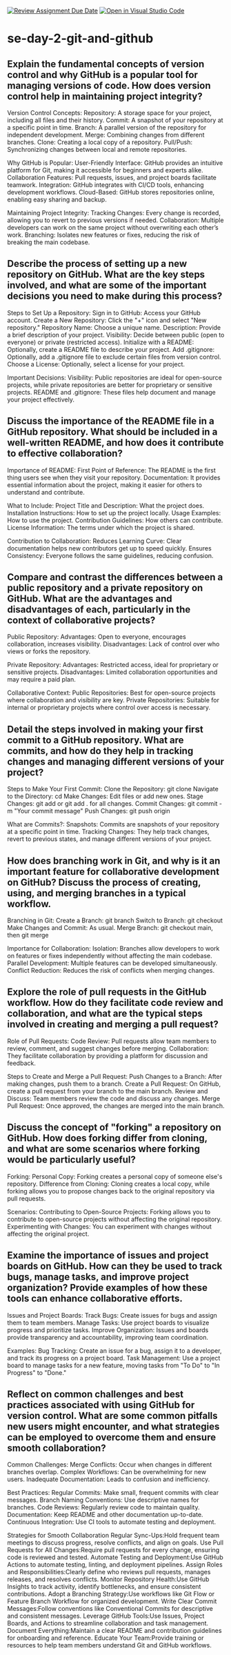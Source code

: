 [![Review Assignment Due Date](https://classroom.github.com/assets/deadline-readme-button-22041afd0340ce965d47ae6ef1cefeee28c7c493a6346c4f15d667ab976d596c.svg)](https://classroom.github.com/a/8wgCKhpZ)
[![Open in Visual Studio Code](https://classroom.github.com/assets/open-in-vscode-2e0aaae1b6195c2367325f4f02e2d04e9abb55f0b24a779b69b11b9e10269abc.svg)](https://classroom.github.com/online_ide?assignment_repo_id=18438117&assignment_repo_type=AssignmentRepo)
# se-day-2-git-and-github
## Explain the fundamental concepts of version control and why GitHub is a popular tool for managing versions of code. How does version control help in maintaining project integrity?
Version Control Concepts:
Repository: A storage space for your project, including all files and their history.
Commit: A snapshot of your repository at a specific point in time.
Branch: A parallel version of the repository for independent development.
Merge: Combining changes from different branches.
Clone: Creating a local copy of a repository.
Pull/Push: Synchronizing changes between local and remote repositories.

Why GitHub is Popular:
User-Friendly Interface: GitHub provides an intuitive platform for Git, making it accessible for beginners and experts alike.
Collaboration Features: Pull requests, issues, and project boards facilitate teamwork.
Integration: GitHub integrates with CI/CD tools, enhancing development workflows.
Cloud-Based: GitHub stores repositories online, enabling easy sharing and backup.

Maintaining Project Integrity:
Tracking Changes: Every change is recorded, allowing you to revert to previous versions if needed.
Collaboration: Multiple developers can work on the same project without overwriting each other’s work.
Branching: Isolates new features or fixes, reducing the risk of breaking the main codebase.


## Describe the process of setting up a new repository on GitHub. What are the key steps involved, and what are some of the important decisions you need to make during this process?
Steps to Set Up a Repository:
Sign in to GitHub: Access your GitHub account.
Create a New Repository: Click the "+" icon and select "New repository."
Repository Name: Choose a unique name.
Description: Provide a brief description of your project.
Visibility: Decide between public (open to everyone) or private (restricted access).
Initialize with a README: Optionally, create a README file to describe your project.
Add .gitignore: Optionally, add a .gitignore file to exclude certain files from version control.
Choose a License: Optionally, select a license for your project.

Important Decisions:
Visibility: Public repositories are ideal for open-source projects, while private repositories are better for proprietary or sensitive projects.
README and .gitignore: These files help document and manage your project effectively.


## Discuss the importance of the README file in a GitHub repository. What should be included in a well-written README, and how does it contribute to effective collaboration?
Importance of README:
First Point of Reference: The README is the first thing users see when they visit your repository.
Documentation: It provides essential information about the project, making it easier for others to understand and contribute.

What to Include:
Project Title and Description: What the project does.
Installation Instructions: How to set up the project locally.
Usage Examples: How to use the project.
Contribution Guidelines: How others can contribute.
License Information: The terms under which the project is shared.

Contribution to Collaboration:
Reduces Learning Curve: Clear documentation helps new contributors get up to speed quickly.
Ensures Consistency: Everyone follows the same guidelines, reducing confusion.


## Compare and contrast the differences between a public repository and a private repository on GitHub. What are the advantages and disadvantages of each, particularly in the context of collaborative projects?
Public Repository:
Advantages: Open to everyone, encourages collaboration, increases visibility.
Disadvantages: Lack of control over who views or forks the repository.

Private Repository:
Advantages: Restricted access, ideal for proprietary or sensitive projects.
Disadvantages: Limited collaboration opportunities and may require a paid plan.

Collaborative Context:
Public Repositories: Best for open-source projects where collaboration and visibility are key.
Private Repositories: Suitable for internal or proprietary projects where control over access is necessary.



## Detail the steps involved in making your first commit to a GitHub repository. What are commits, and how do they help in tracking changes and managing different versions of your project?
Steps to Make Your First Commit:
Clone the Repository: git clone <repository-url>
Navigate to the Directory: cd <repository-name>
Make Changes: Edit files or add new ones.
Stage Changes: git add <file-name> or git add . for all changes.
Commit Changes: git commit -m "Your commit message"
Push Changes: git push origin <branch-name>

What are Commits?:
Snapshots: Commits are snapshots of your repository at a specific point in time.
Tracking Changes: They help track changes, revert to previous states, and manage different versions of your project.

## How does branching work in Git, and why is it an important feature for collaborative development on GitHub? Discuss the process of creating, using, and merging branches in a typical workflow.
Branching in Git:
Create a Branch: git branch <branch-name>
Switch to Branch: git checkout <branch-name>
Make Changes and Commit: As usual.
Merge Branch: git checkout main, then git merge <branch-name>

Importance for Collaboration:
Isolation: Branches allow developers to work on features or fixes independently without affecting the main codebase.
Parallel Development: Multiple features can be developed simultaneously.
Conflict Reduction: Reduces the risk of conflicts when merging changes.

## Explore the role of pull requests in the GitHub workflow. How do they facilitate code review and collaboration, and what are the typical steps involved in creating and merging a pull request?
Role of Pull Requests:
Code Review: Pull requests allow team members to review, comment, and suggest changes before merging.
Collaboration: They facilitate collaboration by providing a platform for discussion and feedback.

Steps to Create and Merge a Pull Request:
Push Changes to a Branch: After making changes, push them to a branch.
Create a Pull Request: On GitHub, create a pull request from your branch to the main branch.
Review and Discuss: Team members review the code and discuss any changes.
Merge Pull Request: Once approved, the changes are merged into the main branch.

## Discuss the concept of "forking" a repository on GitHub. How does forking differ from cloning, and what are some scenarios where forking would be particularly useful?
Forking:
Personal Copy: Forking creates a personal copy of someone else's repository.
Difference from Cloning: Cloning creates a local copy, while forking allows you to propose changes back to the original repository via pull requests.

Scenarios:
Contributing to Open-Source Projects: Forking allows you to contribute to open-source projects without affecting the original repository.
Experimenting with Changes: You can experiment with changes without affecting the original project.

## Examine the importance of issues and project boards on GitHub. How can they be used to track bugs, manage tasks, and improve project organization? Provide examples of how these tools can enhance collaborative efforts.
Issues and Project Boards:
Track Bugs: Create issues for bugs and assign them to team members.
Manage Tasks: Use project boards to visualize progress and prioritize tasks.
Improve Organization: Issues and boards provide transparency and accountability, improving team coordination.

Examples:
Bug Tracking: Create an issue for a bug, assign it to a developer, and track its progress on a project board.
Task Management: Use a project board to manage tasks for a new feature, moving tasks from "To Do" to "In Progress" to "Done."

## Reflect on common challenges and best practices associated with using GitHub for version control. What are some common pitfalls new users might encounter, and what strategies can be employed to overcome them and ensure smooth collaboration?
Common Challenges:
Merge Conflicts: Occur when changes in different branches overlap.
Complex Workflows: Can be overwhelming for new users.
Inadequate Documentation: Leads to confusion and inefficiency.

Best Practices:
Regular Commits: Make small, frequent commits with clear messages.
Branch Naming Conventions: Use descriptive names for branches.
Code Reviews: Regularly review code to maintain quality.
Documentation: Keep README and other documentation up-to-date.
Continuous Integration: Use CI tools to automate testing and deployment.

Strategies for Smooth Collaboration
Regular Sync-Ups:Hold frequent team meetings to discuss progress, resolve conflicts, and align on goals.
Use Pull Requests for All Changes:Require pull requests for every change, ensuring code is reviewed and tested.
Automate Testing and Deployment:Use GitHub Actions to automate testing, linting, and deployment pipelines.
Assign Roles and Responsibilities:Clearly define who reviews pull requests, manages releases, and resolves conflicts.
Monitor Repository Health:Use GitHub Insights to track activity, identify bottlenecks, and ensure consistent contributions.
Adopt a Branching Strategy:Use workflows like Git Flow or Feature Branch Workflow for organized development.
Write Clear Commit Messages:Follow conventions like Conventional Commits for descriptive and consistent messages.
Leverage GitHub Tools:Use Issues, Project Boards, and Actions to streamline collaboration and task management.
Document Everything:Maintain a clear README and contribution guidelines for onboarding and reference.
Educate Your Team:Provide training or resources to help team members understand Git and GitHub workflows.
